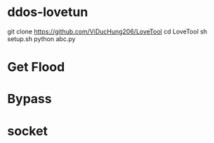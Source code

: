 # ddos-lovetun
git clone https://github.com/ViDucHung206/LoveTool 
cd LoveTool 
sh setup.sh 
python abc.py 
# Get Flood
# Bypass 
# socket
